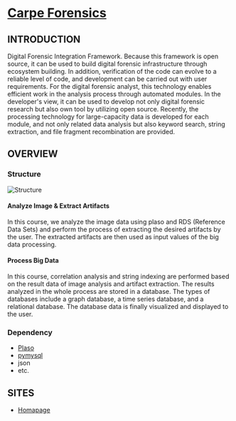 # [Carpe Forensics](http://forensic.korea.ac.kr/dfrc-project-4.html)

## INTRODUCTION

Digital Forensic Integration Framework. Because this framework is open source, it can be used to build digital forensic infrastructure through ecosystem building. In addition, verification of the code can evolve to a reliable level of code, and development can be carried out with user requirements.
For the digital forensic analyst, this technology enables efficient work in the analysis process through automated modules. In the developer's view, it can be used to develop not only digital forensic research but also own tool by utilizing open source.
Recently, the processing technology for large-capacity data is developed for each module, and not only related data analysis but also keyword search, string extraction, and file fragment recombination are provided.

## OVERVIEW

### Structure
![Structure](http://forensic.korea.ac.kr/img/projects/intergrated_auto.jpg)

#### Analyze Image & Extract Artifacts
In this course, we analyze the image data using plaso and RDS (Reference Data Sets) and perform the process of extracting the desired artifacts by the user. The extracted artifacts are then used as input values of the big data processing.

#### Process Big Data
In this course, correlation analysis and string indexing are performed based on the result data of image analysis and artifact extraction. The results analyzed in the whole process are stored in a database. The types of databases include a graph database, a time series database, and a relational database. The database data is finally visualized and displayed to the user.

### Dependency
* [Plaso](https://github.com/log2timeline/plaso)
* [pymysql](https://github.com/PyMySQL/PyMySQL)
* json
* etc.

## SITES
* [Homapage](http://forensic.korea.ac.kr/dfrc-project-4.html)